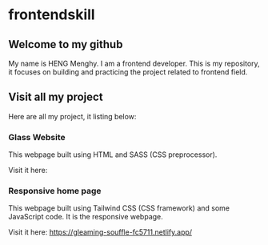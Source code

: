 # frontendskill

## Welcome to my github
   My name is HENG Menghy. I am a frontend developer.
   This is my repository, it focuses on building and practicing the project related to frontend field.

## Visit all my project
   Here are all my project, it listing below:
   
   ### Glass Website
   This webpage built using HTML and SASS (CSS preprocessor).
       
   Visit it here:
   
   ### Responsive home page
   This webpage built using Tailwind CSS (CSS framework) and some JavaScript code.
   It is the responsive webpage.
       
   Visit it here: https://gleaming-souffle-fc5711.netlify.app/
  
